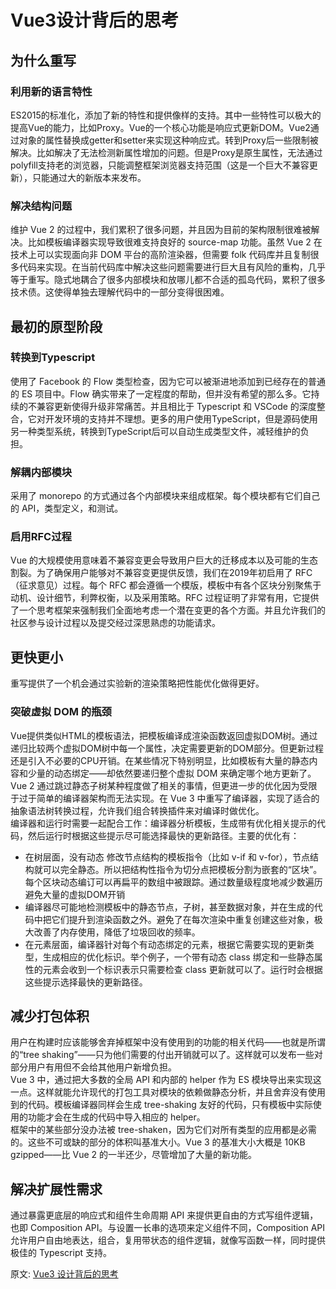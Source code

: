 # Vue3设计背后的思考
## 为什么重写
### 利用新的语言特性
ES2015的标准化，添加了新的特性和提供像样的支持。其中一些特性可以极大的提高Vue的能力，比如Proxy。Vue的一个核心功能是响应式更新DOM。Vue2通过对象的属性替换成getter和setter来实现这种响应式。转到Proxy后一些限制被解决。比如解决了无法检测新属性增加的问题。但是Proxy是原生属性，无法通过polyfill支持老的浏览器，只能调整框架浏览器支持范围（这是一个巨大不兼容更新），只能通过大的新版本来发布。
### 解决结构问题
维护 Vue 2 的过程中，我们累积了很多问题，并且因为目前的架构限制很难被解决。比如模板编译器实现导致很难支持良好的 source-map 功能。虽然 Vue 2 在技术上可以实现面向非 DOM 平台的高阶渲染器，但需要 folk 代码库并且复制很多代码来实现。在当前代码库中解决这些问题需要进行巨大且有风险的重构，几乎等于重写。隐式地耦合了很多内部模块和放哪儿都不合适的孤岛代码，累积了很多技术债。这使得单独去理解代码中的一部分变得很困难。
## 最初的原型阶段
### 转换到Typescript
使用了 Facebook 的 Flow 类型检查，因为它可以被渐进地添加到已经存在的普通的 ES 项目中。Flow 确实带来了一定程度的帮助，但并没有希望的那么多。它持续的不兼容更新使得升级非常痛苦。并且相比于 Typescript 和 VSCode 的深度整合，它对开发环境的支持并不理想。更多的用户使用TypeScript，但是源码使用另一种类型系统，转换到TypeScript后可以自动生成类型文件，减轻维护的负担。
### 解耦内部模块
采用了 monorepo 的方式通过各个内部模块来组成框架。每个模块都有它们自己的 API，类型定义，和测试。
### 启用RFC过程
Vue 的大规模使用意味着不兼容变更会导致用户巨大的迁移成本以及可能的生态割裂。为了确保用户能够对不兼容变更提供反馈，我们在2019年初启用了 RFC （征求意见）过程。每个 RFC 都会遵循一个模版，模板中有各个区块分别聚焦于动机、设计细节，利弊权衡，以及采用策略。RFC 过程证明了非常有用，它提供了一个思考框架来强制我们全面地考虑一个潜在变更的各个方面。并且允许我们的社区参与设计过程以及提交经过深思熟虑的功能请求。
## 更快更小
重写提供了一个机会通过实验新的渲染策略把性能优化做得更好。
### 突破虚拟 DOM 的瓶颈
Vue提供类似HTML的模板语法，把模板编译成渲染函数返回虚拟DOM树。通过递归比较两个虚拟DOM树中每一个属性，决定需要更新的DOM部分。但更新过程还是引入不必要的CPU开销。在某些情况下特别明显，比如模板有大量的静态内容和少量的动态绑定——却依然要递归整个虚拟 DOM 来确定哪个地方更新了。  
Vue 2 通过跳过静态子树某种程度做了相关的事情，但更进一步的优化因为受限于过于简单的编译器架构而无法实现。在 Vue 3 中重写了编译器，实现了适合的抽象语法树转换过程，允许我们组合转换插件来对编译时做优化。  
编译器和运行时需要一起配合工作：编译器分析模板，生成带有优化相关提示的代码，然后运行时根据这些提示尽可能选择最快的更新路径。主要的优化有：
- 在树层面，没有动态 修改节点结构的模板指令（比如 v-if 和 v-for），节点结构就可以完全静态。所以把结构性指令为切分点把模板分割为嵌套的“区块”。每个区块动态编订可以再扁平的数组中被跟踪。通过数量级程度地减少数遍历避免大量的虚拟DOM开销  
- 编译器尽可能地检测模板中的静态节点，子树，甚至数据对象，并在生成的代码中把它们提升到渲染函数之外。避免了在每次渲染中重复创建这些对象，极大改善了内存使用，降低了垃圾回收的频率。  
- 在元素层面，编译器针对每个有动态绑定的元素，根据它需要实现的更新类型，生成相应的优化标识。举个例子，一个带有动态 class 绑定和一些静态属性的元素会收到一个标识表示只需要检查 class 更新就可以了。运行时会根据这些提示选择最快的更新路径。
## 减少打包体积
用户在构建时应该能够舍弃掉框架中没有使用到的功能的相关代码——也就是所谓的“tree shaking”——只为他们需要的付出开销就可以了。这样就可以发布一些对部分用户有用但不会给其他用户新增负担。  
Vue 3 中，通过把大多数的全局 API 和内部的 helper 作为 ES 模块导出来实现这一点。这样就能允许现代的打包工具对模块的依赖做静态分析，并且舍弃没有使用到的代码。模板编译器同样会生成 tree-shaking 友好的代码，只有模板中实际使用的功能才会在生成的代码中导入相应的 helper。  
框架中的某些部分没办法被 tree-shaken，因为它们对所有类型的应用都是必需的。这些不可或缺的部分的体积叫基准大小。Vue 3 的基准大小大概是 10KB gzipped——比 Vue 2 的一半还少，尽管增加了大量的新功能。
## 解决扩展性需求
通过暴露更底层的响应式和组件生命周期 API 来提供更自由的方式写组件逻辑，也即 Composition API。与设置一长串的选项来定义组件不同，Composition API 允许用户自由地表达，组合，复用带状态的组件逻辑，就像写函数一样，同时提供极佳的 Typescript 支持。




原文: 
[Vue3 设计背后的思考](https://juejin.cn/post/6870627817009184776?content_source_url=https%3A%2F%2Fgithub.com%2Fvue3%2Fvue3-News)
